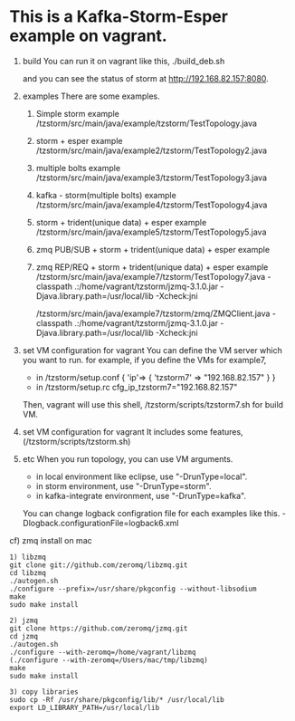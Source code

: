 This is a Kafka-Storm-Esper example on vagrant.
=====================================

1. build
	You can run it on vagrant like this,
	./build_deb.sh
	
	and you can see the status of storm at http://192.168.82.157:8080.

2. examples
	There are some examples.
	1) Simple storm example
		/tzstorm/src/main/java/example/tzstorm/TestTopology.java
	
	2) storm + esper example
		/tzstorm/src/main/java/example2/tzstorm/TestTopology2.java
	
	3) multiple bolts example
		/tzstorm/src/main/java/example3/tzstorm/TestTopology3.java
	
	4) kafka - storm(multiple bolts) example
		/tzstorm/src/main/java/example4/tzstorm/TestTopology4.java
	
	5) storm + trident(unique data) + esper example
		/tzstorm/src/main/java/example5/tzstorm/TestTopology5.java
	
	6) zmq PUB/SUB + storm + trident(unique data) + esper example
	
	7) zmq REP/REQ + storm + trident(unique data) + esper example
		/tzstorm/src/main/java/example7/tzstorm/TestTopology7.java
		-classpath .:/home/vagrant/tzstorm/jzmq-3.1.0.jar -Djava.library.path=/usr/local/lib -Xcheck:jni
		
		/tzstorm/src/main/java/example7/tzstorm/zmq/ZMQClient.java
		-classpath .:/home/vagrant/tzstorm/jzmq-3.1.0.jar -Djava.library.path=/usr/local/lib -Xcheck:jni

3. set VM configuration for vagrant
	You can define the VM server which you want to run.
	for example, if you define the VMs for example7,
	- in /tzstorm/setup.conf 
	{
	  'ip'=> {
	    'tzstorm7' => "192.168.82.157"
	  }
	}
	- in /tzstorm/setup.rc
	cfg_ip_tzstorm7="192.168.82.157"
	
	Then, vagrant will use this shell, /tzstorm/scripts/tzstorm7.sh for build VM. 

4. set VM configuration for vagrant
	It includes some features, (/tzstorm/scripts/tzstorm.sh)

5. etc 
	When you run topology, you can use VM arguments.
	
	- in local environment like eclipse, use "-DrunType=local".
	- in storm environment, use "-DrunType=storm".
	- in kafka-integrate environment, use "-DrunType=kafka".
	
	You can change logback configration file for each examples like this.
	-Dlogback.configurationFile=logback6.xml

cf) zmq install on mac

	1) libzmq
	git clone git://github.com/zeromq/libzmq.git
	cd libzmq
	./autogen.sh
	./configure --prefix=/usr/share/pkgconfig --without-libsodium
	make
	sudo make install
	
	2) jzmq
	git clone https://github.com/zeromq/jzmq.git
	cd jzmq
	./autogen.sh
	./configure --with-zeromq=/home/vagrant/libzmq
	(./configure --with-zeromq=/Users/mac/tmp/libzmq)
	make
	sudo make install
	
	3) copy libraries
	sudo cp -Rf /usr/share/pkgconfig/lib/* /usr/local/lib
	export LD_LIBRARY_PATH=/usr/local/lib



